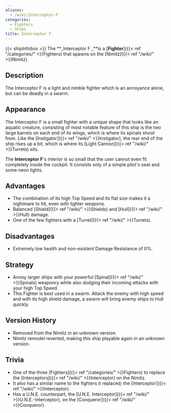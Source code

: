 ```yaml
---
aliases:
  - /wiki/Interceptor-F
categories:
  - Fighters
  - Ships
title: Interceptor F
---
```


{{< shipInfobox >}} The **_Interceptor F _**is a [**Fighter**]({{< ref "/categories/" >}}Fighters) that spawns on the [Nimitz]({{< ref "/wiki/" >}}Nimitz).

## Description

The Interceptor F is a light and nimble fighter which is an annoyance alone, but can be deadly in a swarm.

## Appearance

The Interceptor F is a small fighter with a unique shape that looks like an aquatic creature, consisting of most notable feature of this ship is the two large barrels on each end of its wings, which is where its spinals shoot from. Like the [Instigator]({{< ref "/wiki/" >}}Instigator), the rear end of the ship rises up a bit, which is where its [Light Cannon]({{< ref "/wiki/" >}}Turrets) sits.

The **Interceptor F**'s interior is so small that the user cannot even fit completely inside the cockpit. It consists only of a simple pilot's seat and some neon lights.

## Advantages

- The combination of its high Top Speed and its flat size makes it a nightmare to hit, even with lighter weapons.
- Balanced [Shield]({{< ref "/wiki/" >}}Shields) and [Hull]({{< ref "/wiki/" >}}Hull) damage.
- One of the few fighters with a [Turret]({{< ref "/wiki/" >}}Turrets).

## Disadvantages

- Extremely low health and non-existent Damage Resistance of 0%.

## Strategy

- Annoy larger ships with your powerful [Spinal]({{< ref "/wiki/" >}}Spinals) weaponry while also dodging their incoming attacks with your high Top Speed.
- This Fighter is best used in a swarm. Attack the enemy with high speed and with its high shield damage, a swarm will bring enemy ships to Hull quickly.

## Version History

- Removed from the Nimitz in an unknown version.
- Nimitz remodel reverted, making this ship playable again in an unknown version.

## Trivia

- One of the three [Fighters]({{< ref "/categories/" >}}Fighters) to replace the [Interceptors]({{< ref "/wiki/" >}}Interceptor) on the Nimitz.
- It also has a similar name to the fighters it replaced; the [Interceptor]({{< ref "/wiki/" >}}Interceptor).
- Has a U.N.E. counterpart, the [U.N.E. Interceptor]({{< ref "/wiki/" >}}U.N.E.-Interceptor), on the [Conqueror]({{< ref "/wiki/" >}}Conqueror).
